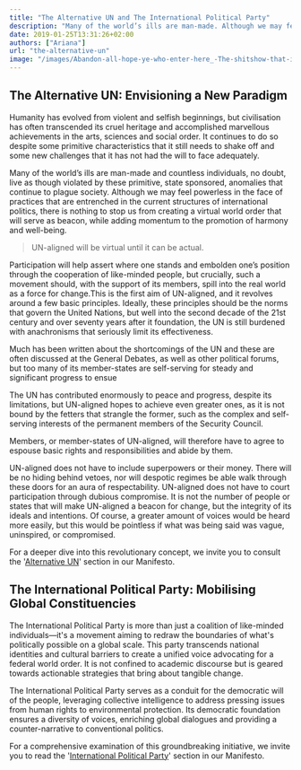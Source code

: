 ```yaml
---
title: "The Alternative UN and The International Political Party"
description: "Many of the world’s ills are man-made. Although we may feel powerless in the face of practices that are entrenched in the current structures of international politics, there is nothing to stop us from creating a virtual world order..."
date: 2019-01-25T13:31:26+02:00
authors: ["Ariana"]
url: "the-alternative-un"
image: "/images/Abandon-all-hope-ye-who-enter-here_-The-shitshow-that-is-the-UN-Security-Council.jpg"
---
```


## The Alternative UN: Envisioning a New Paradigm

Humanity has evolved from violent and selfish beginnings, but civilisation has often transcended its cruel heritage and accomplished marvellous achievements in the arts, sciences and social order. It continues to do so despite some primitive characteristics that it still needs to shake off and some new challenges that it has not had the will to face adequately.

Many of the world’s ills are man-made and countless individuals, no doubt, live as though violated by these primitive, state sponsored, anomalies that continue to plague society. Although we may feel powerless in the face of practices that are entrenched in the current structures of international politics, there is nothing to stop us from creating a virtual world order that will serve as beacon, while adding momentum to the promotion of harmony and well-being.

> UN-aligned will be virtual until it can be actual.

Participation will help assert where one stands and embolden one’s position through the cooperation of like-minded people, but crucially, such a movement should, with the support of its members, spill into the real world as a force for change.This is the first aim of UN-aligned, and it revolves around a few basic principles. Ideally, these principles should be the norms that govern the United Nations, but well into the second decade of the 21st century and over seventy years after it foundation, the UN is still burdened with anachronisms that seriously limit its effectiveness.

Much has been written about the shortcomings of the UN and these are often discussed at the General Debates, as well as other political forums, but too many of its member-states are self-serving for steady and significant progress to ensue

The UN has contributed enormously to peace and progress, despite its limitations, but UN-aligned hopes to achieve even greater ones, as it is not bound by the fetters that strangle the former, such as the complex and self-serving interests of the permanent members of the Security Council.

Members, or member-states of UN-aligned, will therefore have to agree to espouse basic rights and responsibilities and abide by them.

UN-aligned does not have to include superpowers or their money. There will be no hiding behind vetoes, nor will despotic regimes be able walk through these doors for an aura of respectability. UN-aligned does not have to court participation through dubious compromise. It is not the number of people or states that will make UN-aligned a beacon for change, but the integrity of its ideals and intentions. Of course, a greater amount of voices would be heard more easily, but this would be pointless if what was being said was vague, uninspired, or compromised.

For a deeper dive into this revolutionary concept, we invite you to consult the '[Alternative UN](https://un-aligned.org/manifesto/#the-alternative-un)' section in our Manifesto.

## The International Political Party: Mobilising Global Constituencies

The International Political Party is more than just a coalition of like-minded individuals—it's a movement aiming to redraw the boundaries of what's politically possible on a global scale. This party transcends national identities and cultural barriers to create a unified voice advocating for a federal world order. It is not confined to academic discourse but is geared towards actionable strategies that bring about tangible change.

The International Political Party serves as a conduit for the democratic will of the people, leveraging collective intelligence to address pressing issues from human rights to environmental protection. Its democratic foundation ensures a diversity of voices, enriching global dialogues and providing a counter-narrative to conventional politics.

For a comprehensive examination of this groundbreaking initiative, we invite you to read the '[International Political Party](https://un-aligned.org/manifesto/#the-international-political-party)' section in our Manifesto.
